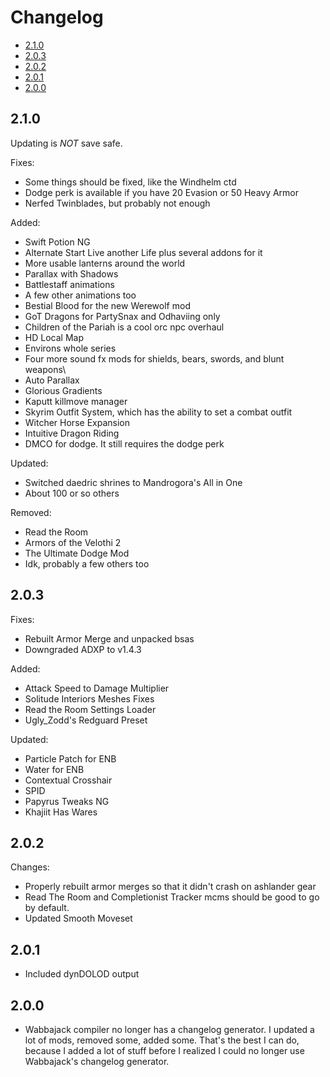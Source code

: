 # Changelog

- [2.1.0](#210)
- [2.0.3](#203)
- [2.0.2](#202)
- [2.0.1](#201)
- [2.0.0](#200)

## 2.1.0

Updating is _NOT_ save safe.

Fixes:
- Some things should be fixed, like the Windhelm ctd
- Dodge perk is available if you have 20 Evasion or 50 Heavy Armor
- Nerfed Twinblades, but probably not enough

Added:
- Swift Potion NG
- Alternate Start Live another Life plus several addons for it
- More usable lanterns around the world
- Parallax with Shadows
- Battlestaff animations
- A few other animations too
- Bestial Blood for the new Werewolf mod
- GoT Dragons for PartySnax and Odhaviing only
- Children of the Pariah is a cool orc npc overhaul
- HD Local Map
- Environs  whole series
- Four more sound fx mods for shields, bears, swords, and blunt weapons\
- Auto Parallax
- Glorious Gradients
- Kaputt killmove manager
- Skyrim Outfit System, which has the ability to set a combat outfit
- Witcher Horse Expansion
- Intuitive Dragon Riding
- DMCO for dodge. It still requires the dodge perk

Updated:
- Switched daedric shrines to Mandrogora's All in One
- About 100 or so others

Removed:
- Read the Room
- Armors of the Velothi 2
- The Ultimate Dodge Mod
- Idk, probably a few others too

## 2.0.3

Fixes:
- Rebuilt Armor Merge and unpacked bsas
- Downgraded ADXP to v1.4.3

Added:
- Attack Speed to Damage Multiplier
- Solitude Interiors Meshes Fixes
- Read the Room Settings Loader
- Ugly_Zodd's Redguard Preset

Updated:
- Particle Patch for ENB
- Water for ENB
- Contextual Crosshair
- SPID
- Papyrus Tweaks NG
- Khajiit Has Wares

## 2.0.2
Changes:
- Properly rebuilt armor merges so that it didn't crash on ashlander gear
- Read The Room and Completionist Tracker mcms should be good to go by default.
- Updated Smooth Moveset

## 2.0.1

- Included dynDOLOD output

## 2.0.0

- Wabbajack compiler no longer has a changelog generator. I updated a lot of mods, removed some, added some. That's the best I can do, because I added a lot of stuff before I realized I could no longer use Wabbajack's changelog generator.
